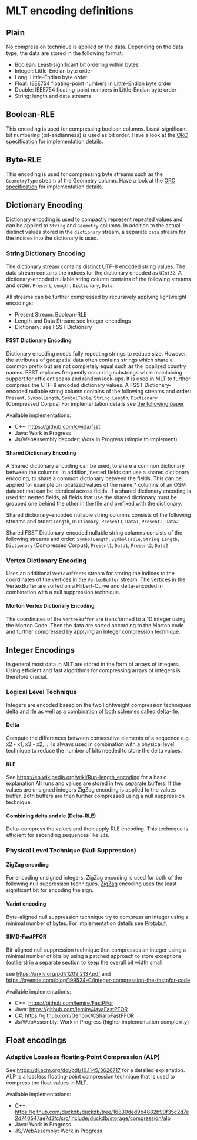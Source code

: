 # MLT encoding definitions

## Plain

No compression technique is applied on the data.
Depending on the data type, the data are stored in the following format:
- Boolean: Least-significant bit ordering within bytes
- Integer: Little-Endian byte order
- Long: Little-Endian byte order
- Float: IEEE754 floating-point numbers in Little-Endian byte order
- Double: IEEE754 floating-point numbers in Little-Endian byte order
- String: length and data streams

## Boolean-RLE

This encoding is used for compressing boolean columns.
Least-significant bit numbering (bit-endianness) is used as bit order.
Have a look at the [ORC specification](https://orc.apache.org/specification/ORCv1/#boolean-run-length-encoding)
for implementation details.

## Byte-RLE

This encoding is used for compressing byte streams such as the `GeometryType` stream of the Geometry column.
Have a look at the [ORC specification](https://orc.apache.org/specification/ORCv1/#byte-run-length-encoding)
for implementation details.

## Dictionary Encoding

Dictionary encoding is used to compactly represent repeated values and can be applied to `String` and `Geometry` columns.
In addition to the actual distinct values stored in the `dictionary` stream, a separate `data` stream for the indices
into the dictionary is used.

### String Dictionary Encoding

The dictionary stream contains distinct UTF-8 encoded string values.
The data stream contains the indices for the dictionary encoded as `UInt32`.
A dictionary-encoded nullable string column contains of the following streams and order: `Present`, `Length`, `Dictionary`, `Data`.

All streams can be further compressed by recursively applying lightweight encodings:
- Present Stream: Boolean-RLE
- Length and Data Stream: see Integer encodings
- Dictionary: see FSST Dictionary

#### FSST Dictionary Encoding

Dictionary encoding needs fully repeating strings to reduce size.
However, the attributes of geospatial data often contains strings which share a common prefix but are not completely equal
such as the localized country names.
FSST replaces frequently occurring substrings while maintaining support for efficient scans and random look-ups.
It is used in MLT to further compress the UTF-8 encoded dictionary values.
A FSST Dictionary-encoded nullable string column contains of the following streams and order:
`Present`, `SymbolLength`, `SymbolTable`, `String Length`, `Dictionary` (Compressed Corpus)
For implementation details see [the following paper](https://www.vldb.org/pvldb/vol13/p2649-boncz.pdf)

Available implementations:
- C++: https://github.com/cwida/fsst
- Java: Work in Progress
- Js/WebAssembly decoder: Work in Progress (simple to implement)

#### Shared Dictionary Encoding

A Shared dictionary encoding can be used, to share a common dictionary between the columns.
In addition, nested fields can use a shared dictionary encoding, to share a common dictionary between the fields.
This can be applied for example on localized values of the name:* columns of an OSM dataset that can be identical across fields.
If a shared dictionary encoding is used for nested fields, all fields that use the shared dictionary
must be grouped one behind the other in the file and prefixed with the dictionary.

Shared dictionary-encoded nullable string columns consists of the following streams and order:
`Length`, `Dictionary`, `Present1`, `Data1`, `Present2`, `Data2`

Shared FSST Dictionary-encoded nullable string columns consists of the following streams and order:
`SymbolLength`, `SymbolTable`, `String Length`, `Dictionary` (Compressed Corpus), `Present1`, `Data1`, `Present2`, `Data2`

### Vertex Dictionary Encoding

Uses an additional `VertexOffsets` stream for storing the indices to the coordinates of the vertices
in the `VertexBuffer` stream. The vertices in the VertexBuffer are sorted on a Hilbert-Curve
and delta-encoded in combination with a null suppression technique.

#### Morton Vertex Dictionary Encoding

The coordinates of the `VertexBuffer` are transformed to a 1D integer using the Morton Code.
Then the data are sorted according to the Morton code and further compressed by applying
an Integer compression technique.

## Integer Encodings

In general most data in MLT are stored in the form of arrays of integers.
Using efficient and fast algorithms for compressing arrays of integers is therefore crucial.

### Logical Level Technique

Integers are encoded based on the two lightweight compression techniques delta and rle as well
as a combination of both schemes called delta-rle.

#### Delta

Compute the differences between consecutive elements of a sequence e.g. x2 - x1, x3 - x2, ...
Is always used in combination with a physical level technique to reduce the number of bits needed to store the
delta values.

#### RLE

See https://en.wikipedia.org/wiki/Run-length_encoding for a basic explanation
All runs and values are stored in two separate buffers.
If the values are unsigned integers ZigZag encoding is applied to the values buffer.
Both buffers are then further compressed using a null suppression technique.

#### Combining delta and rle (Delta-RLE)

Delta-compress the values and then apply RLE encoding.
This technique is efficient for ascending sequences like `id`s.

### Physical Level Technique (Null Suppression)

####  ZigZag encoding

For encoding unsigned integers, ZigZag encoding is used for both of the following null suppression techniques.
[ZigZag](https://en.wikipedia.org/wiki/Variable-length_quantity#Zigzag_encoding) encoding uses the least significant bit for encoding the sign.

#### Varint encoding

Byte-aligned null suppression technique try to compress an integer using a minimal number of bytes.
For implementation details see [Protobuf](https://protobuf.dev/programming-guides/encoding/#varints).

#### SIMD-FastPFOR

Bit-aligned null suppression technique that compresses an integer using a minimal number of bits
by using a patched approach to store exceptions (outliers) in a separate section to keep the overall bit width small.

see https://arxiv.org/pdf/1209.2137.pdf and https://ayende.com/blog/199524-C/integer-compression-the-fastpfor-code

Available implementations:
- C++: https://github.com/lemire/FastPFor
- Java: https://github.com/lemire/JavaFastPFOR
- C#: https://github.com/Genbox/CSharpFastPFOR
- Js/WebAssembly: Work in Progress (higher implementation complexity)

## Float encodings

### Adaptive Lossless floating-Point Compression (ALP)

See https://dl.acm.org/doi/pdf/10.1145/3626717 for a detailed explanation.
ALP is a lossless floating-point compression technique that is used to compress the float values in MLT.

Available implementations:
- C++: https://github.com/duckdb/duckdb/tree/16830ded9b4882b90f35c2d7e2d740547ae7d3fc/src/include/duckdb/storage/compression/alp
- Java: Work in Progress
- JS/WebAssembly: Work in Progress
